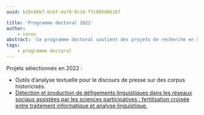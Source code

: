 ```yaml
---
uuid: b19cb6b7-bcbf-4a78-9c16-f7c885d661b7

title: 'Programme doctoral 2022'
author:
    - ceres
abstract: 'Ce programme doctoral soutient des projets de recherche en Sciences Humaines et Sociales désireux de recourir aux outils informatiques pour étudier des terrains numériques ; collecter, explorer, analyser, annoter ou publier des corpus numériques et numérisés.'
tags:
    - programme doctoral
---
```


Projets sélectionnés en 2022 :

- Outils d’analyse textuelle pour le discours de presse sur des corpus historicisés.
- [Détection et production de défigements linguistiques dans les réseaux sociaux assistées par les sciences participatives : fertilisation croisée entre traitement informatique et analyse linguistique.](https://ceres.sorbonne-universite.fr/e4e8ace7-f7a5-43ad-a5fc-79411f139f30/)

